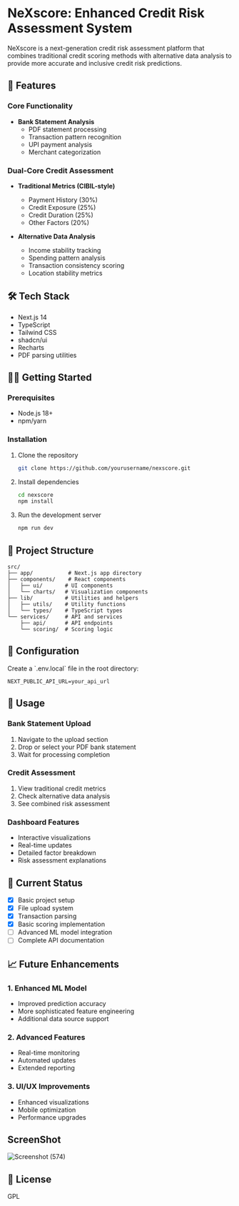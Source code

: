 # NeXscore: Enhanced Credit Risk Assessment System

NeXscore is a next-generation credit risk assessment platform that combines traditional credit scoring methods with alternative data analysis to provide more accurate and inclusive credit risk predictions.

## 🚀 Features

### Core Functionality
- **Bank Statement Analysis**
  - PDF statement processing
  - Transaction pattern recognition
  - UPI payment analysis
  - Merchant categorization

### Dual-Core Credit Assessment
- **Traditional Metrics (CIBIL-style)**
  - Payment History (30%)
  - Credit Exposure (25%)
  - Credit Duration (25%)
  - Other Factors (20%)

- **Alternative Data Analysis**
  - Income stability tracking
  - Spending pattern analysis
  - Transaction consistency scoring
  - Location stability metrics

## 🛠️ Tech Stack
- Next.js 14
- TypeScript
- Tailwind CSS
- shadcn/ui
- Recharts
- PDF parsing utilities

## 🏃‍♂️ Getting Started

### Prerequisites
- Node.js 18+
- npm/yarn

### Installation

1. Clone the repository
   ```bash
   git clone https://github.com/yourusername/nexscore.git
   ```

2. Install dependencies
   ```bash
   cd nexscore
   npm install
   ```

3. Run the development server
   ```bash
   npm run dev
   ```

## 📁 Project Structure

```
src/
├── app/           # Next.js app directory
├── components/    # React components
│   ├── ui/       # UI components
│   └── charts/   # Visualization components
├── lib/          # Utilities and helpers
│   ├── utils/    # Utility functions
│   └── types/    # TypeScript types
└── services/     # API and services
    ├── api/      # API endpoints
    └── scoring/  # Scoring logic
```

## 🔧 Configuration

Create a \`.env.local\` file in the root directory:

```env
NEXT_PUBLIC_API_URL=your_api_url
```

## 📝 Usage

### Bank Statement Upload
1. Navigate to the upload section
2. Drop or select your PDF bank statement
3. Wait for processing completion

### Credit Assessment
1. View traditional credit metrics
2. Check alternative data analysis
3. See combined risk assessment

### Dashboard Features
- Interactive visualizations
- Real-time updates
- Detailed factor breakdown
- Risk assessment explanations

## 🚧 Current Status
- [x] Basic project setup
- [x] File upload system
- [x] Transaction parsing
- [x] Basic scoring implementation
- [ ] Advanced ML model integration
- [ ] Complete API documentation

## 📈 Future Enhancements

### 1. Enhanced ML Model
- Improved prediction accuracy
- More sophisticated feature engineering
- Additional data source support

### 2. Advanced Features
- Real-time monitoring
- Automated updates
- Extended reporting

### 3. UI/UX Improvements
- Enhanced visualizations
- Mobile optimization
- Performance upgrades



## ScreenShot
![Screenshot (574)](https://github.com/user-attachments/assets/12407b0b-684f-4345-8c86-e4c1d79b14ef)


## 📄 License
GPL



